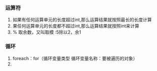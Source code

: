 ### 运算符

1. 如果有任何运算单元的长度超过int,那么运算结果就按照最长的长度计算 
2. 果任何运算单元的长度都不超过int,那么运算结果就按照int来计算 
3. % 取余数，又叫取模 :5除以2，余1

### 循环

1. foreach：for（循环变量类型 循环变量名称：要被遍历的对象）
2. 